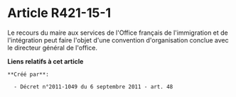 # Article R421-15-1

Le recours du maire aux services de l'Office français de l'immigration et de l'intégration peut faire l'objet d'une
convention d'organisation conclue avec le directeur général de l'office.

**Liens relatifs à cet article**

	**Créé par**:

	  - Décret n°2011-1049 du 6 septembre 2011 - art. 48
